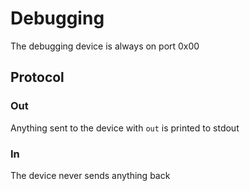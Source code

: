 # Debugging
The debugging device is always on port 0x00

## Protocol
### Out
Anything sent to the device with `out` is printed to stdout

### In
The device never sends anything back
